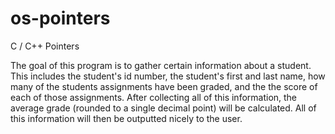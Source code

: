 # os-pointers
C / C++ Pointers

The goal of this program is to gather certain information about a student. This includes the student's id number, the student's first and last name, how many of the students assignments have been graded, and the the score of each of those assignments. After collecting all of this information, the average grade (rounded to a single decimal point) will be calculated. All of this information will then be outputted nicely to the user.
